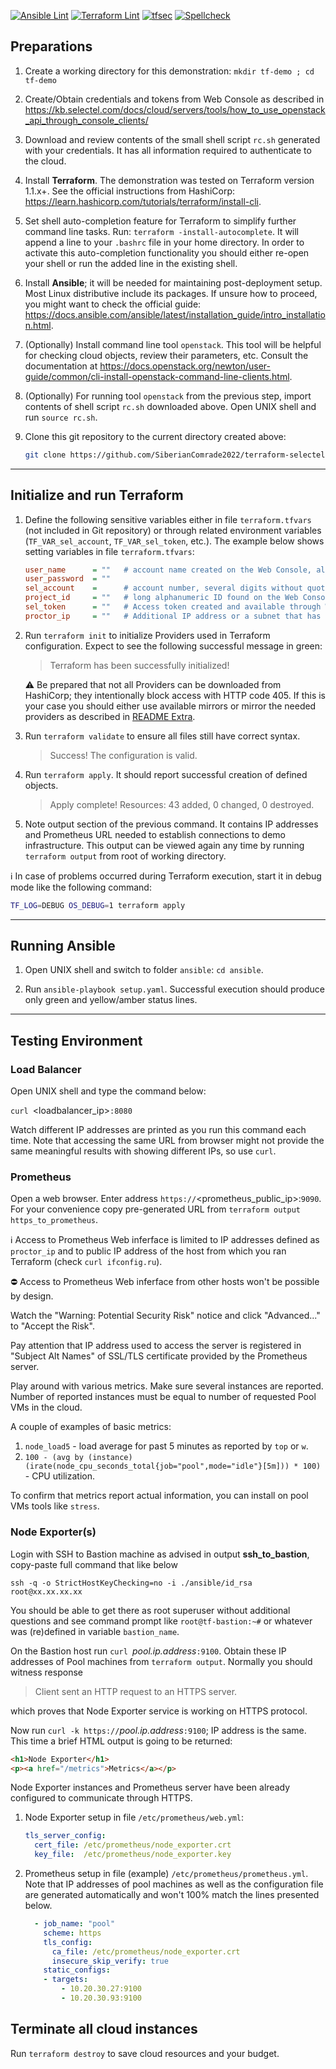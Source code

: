 [![Ansible Lint](https://github.com/SiberianComrade2022/terraform-selectel-demo/actions/workflows/ansible-lint.yml/badge.svg)](https://github.com/SiberianComrade2022/terraform-selectel-demo/actions/workflows/ansible-lint.yml)
[![Terraform Lint](https://github.com/SiberianComrade2022/terraform-selectel-demo/actions/workflows/terraform-lint.yml/badge.svg)](https://github.com/SiberianComrade2022/terraform-selectel-demo/actions/workflows/terraform-lint.yml)
[![tfsec](https://github.com/SiberianComrade2022/terraform-selectel-demo/actions/workflows/tfsec.yml/badge.svg)](https://github.com/SiberianComrade2022/terraform-selectel-demo/actions/workflows/tfsec.yml)
[![Spellcheck](https://github.com/SiberianComrade2022/terraform-selectel-demo/actions/workflows/check_spelling.yml/badge.svg)](https://github.com/SiberianComrade2022/terraform-selectel-demo/actions/workflows/check_spelling.yml)


## Preparations
1. Create a working directory for this demonstration:  `mkdir tf-demo ; cd tf-demo`

2. Create/Obtain credentials and tokens from Web Console as described in 
https://kb.selectel.com/docs/cloud/servers/tools/how_to_use_openstack_api_through_console_clients/

3. Download and review contents of the small shell script `rc.sh` generated with your credentials. It has all information required to authenticate to the cloud.

5. Install **Terraform**. The demonstration was tested on Terraform version 1.1.x+. See the official instructions from HashiCorp: https://learn.hashicorp.com/tutorials/terraform/install-cli.

6. Set shell auto-completion feature for Terraform to simplify further command line tasks. Run: `terraform -install-autocomplete`. It will append a line to your `.bashrc` file in your home directory. In order to activate this auto-completion functionality you should either re-open your shell or run the added line in the existing shell.

7. Install **Ansible**; it will be needed for maintaining post-deployment setup. Most Linux distributive include its packages. If unsure how to proceed, you might want to check the official guide: https://docs.ansible.com/ansible/latest/installation_guide/intro_installation.html.

8. (Optionally) Install command line tool `openstack`. This tool will be helpful for checking cloud objects, review their parameters, etc. Consult the documentation at https://docs.openstack.org/newton/user-guide/common/cli-install-openstack-command-line-clients.html.

9. (Optionally) For running tool `openstack` from the previous step, import contents of shell script `rc.sh` downloaded above. Open UNIX shell and run `source rc.sh`.

10. Clone this git repository to the current directory created above:
      ```bash
      git clone https://github.com/SiberianComrade2022/terraform-selectel-demo.git .
      ```

***
## Initialize and run Terraform
1. Define the following sensitive variables either in file `terraform.tfvars` (not included in Git repository) or through related environment variables (`TF_VAR_sel_account`, `TF_VAR_sel_token`, etc.). The example below shows setting variables in file `terraform.tfvars`:
      ```ini
      user_name      = ""   # account name created on the Web Console, also mentioned in rc.sh.
      user_password  = ""
      sel_account    =      # account number, several digits without quotes
      project_id     = ""   # long alphanumeric ID found on the Web Console and in the script rc.sh.
      sel_token      = ""   # Access token created and available through Web Console. Copy full string.
      proctor_ip     = ""   # Additional IP address or a subnet that has access to Bastion SSH and Prometheus web
      ``` 
2. Run `terraform init` to initialize Providers used in Terraform configuration. Expect to see the following successful message in green:
   > Terraform has been successfully initialized!

   :warning: Be prepared that not all Providers can be downloaded from HashiCorp; they intentionally block access with HTTP code 405. If this is your case you should either use available mirrors or mirror the needed providers as described in [README Extra](README_extra.md).


3. Run `terraform validate` to ensure all files still have correct syntax.
   > Success! The configuration is valid.

4. Run `terraform apply`. It should report successful creation of defined objects.
   > Apply complete! Resources: 43 added, 0 changed, 0 destroyed.

5. Note output section of the previous command. It contains IP addresses and Prometheus URL needed to establish connections to demo infrastructure. This output can be viewed again any time by running `terraform output` from root of working directory. 

:information_source: In case of problems occurred during Terraform execution, start it in debug mode like the following command:

```bash
TF_LOG=DEBUG OS_DEBUG=1 terraform apply
```

****
## Running Ansible
1. Open UNIX shell and switch to folder `ansible`: `cd ansible`.

2. Run `ansible-playbook setup.yaml`. Successful execution should produce only green and yellow/amber status lines. 


***
## Testing Environment

### Load Balancer
Open UNIX shell and type the command below:

`curl `<loadbalancer_ip>`:8080`

Watch different IP addresses are printed as you run this command each time. Note that accessing the same URL from browser might not provide the same  meaningful results with showing different IPs, so use `curl`.

### Prometheus
Open a web browser. Enter address `https://`<prometheus_public_ip>:`9090`. For your convenience copy pre-generated URL from `terraform output` `https_to_prometheus`.


:information_source: Access to Prometheus Web inferface is limited to IP addresses defined as `proctor_ip` and to public IP address of the host from which you ran Terraform (check `curl ifconfig.ru`). 

:no_entry: Access to Prometheus Web inferface from other hosts won't be possible by design.

Watch the "Warning: Potential Security Risk" notice and click "Advanced..." to "Accept the Risk". 

Pay attention that IP address used to access the server is registered in "Subject Alt Names" of SSL/TLS certificate provided by the Prometheus server.

Play around with various metrics. Make sure several instances are reported. Number of reported instances must be equal to number of requested Pool VMs in the cloud.

A couple of examples of basic metrics:
1. `node_load5` - load average for past 5 minutes as reported by `top` or `w`.
2. `100 - (avg by (instance)(irate(node_cpu_seconds_total{job="pool",mode="idle"}[5m])) * 100)` - CPU utilization. 

To confirm that metrics report actual information, you can install on pool VMs tools like `stress`.

### Node Exporter(s) ###
Login with SSH to Bastion machine as advised in output **ssh_to_bastion**, copy-paste full command that like below

`ssh -q -o StrictHostKeyChecking=no -i ./ansible/id_rsa root@xx.xx.xx.xx`

You should be able to get there as root superuser without additional questions and see command prompt like `root@tf-bastion:~#` or whatever was (re)defined in variable `bastion_name`.

On the Bastion host run `curl `_pool.ip.address_`:9100`. Obtain these IP addresses of Pool machines from `terraform output`. Normally you should witness response
  > Client sent an HTTP request to an HTTPS server.

which proves that Node Exporter service is working on HTTPS protocol.

Now run `curl -k https://`_pool.ip.address_`:9100`; IP address is the same. This time a brief HTML output is going to be returned:
```html
<h1>Node Exporter</h1>
<p><a href="/metrics">Metrics</a></p>
```

Node Exporter instances and Prometheus server have been already configured to communicate through HTTPS.
1.  Node Exporter setup in file `/etc/prometheus/web.yml`:
    ```yaml
    tls_server_config:
      cert_file: /etc/prometheus/node_exporter.crt
      key_file:  /etc/prometheus/node_exporter.key
    ```
2. Prometheus setup in file (example) `/etc/prometheus/prometheus.yml`. Note that IP addresses of pool machines as well as the configuration file are generated automatically and won't 100% match the lines presented below. 
    ```yaml
      - job_name: "pool"
        scheme: https
        tls_config:
          ca_file: /etc/prometheus/node_exporter.crt
          insecure_skip_verify: true
        static_configs:
        - targets:
            - 10.20.30.27:9100
            - 10.20.30.93:9100
    ```

## Terminate all cloud instances 
Run `terraform destroy` to save cloud resources and your budget.
